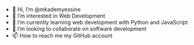 - 👋 Hi, I’m @mkademyessine
- 👀 I’m interested in Web Development
- 🌱 I’m currently learning web development with Python and JavaScript
- 💞️ I’m looking to collaborate on software development
- 📫 How to reach me my GitHub account

<!---
mkademyessine/mkademyessine is a ✨ special ✨ repository because its `README.md` (this file) appears on your GitHub profile.
You can click the Preview link to take a look at your changes.
--->
